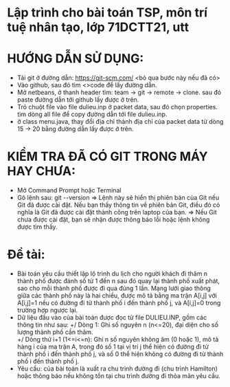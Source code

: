 # Lập trình cho bài toán TSP, môn trí tuệ nhân tạo, lớp 71DCTT21, utt
# HƯỚNG DẪN SỬ DỤNG:
  - Tải git ở đường dẫn: https://git-scm.com/       <bỏ qua bước này nếu đã có>
  - Vào github, sau đó tìm <>code để lấy đường dẫn.
  - Mở netbeans, ở thanh header tìm: team -> git -> remote -> clone. sau đó paste đường dẫn tới github lấy được ở trên.
  - Trỏ chuột file vào file dulieu.inp ở packet data, sau đó chọn properties. tìm dòng all file để copy đường dẫn tới file dulieu.inp.
  - ở class menu.java, thay đổi địa chỉ thành địa chỉ của packet data từ dòng 15 -> 20 bằng đường dẫn lấy được ở trên.

# KIỂM TRA ĐÃ CÓ GIT TRONG MÁY HAY CHƯA:
  - Mở Command Prompt hoặc Terminal 
  - Gõ lệnh sau:  git --version
    => Lệnh này sẽ hiển thị phiên bản của Git nếu Git đã được cài đặt. Nếu bạn thấy thông tin về phiên bản Git, điều đó có nghĩa là Git đã được cài đặt thành công trên laptop của bạn.
    => Nếu Git chưa được cài đặt, bạn sẽ nhận được thông báo lỗi hoặc lệnh không được tìm thấy.
# Đề tài:
  - Bài toán yêu cầu thiết lập lộ trình du lịch cho người khách đi thăm n thành phố được đánh số từ 1 đến n sau đó quay lại thành phố xuất phát, sao cho mỗi thành phố được đi qua đúng 1 lần. Mạng lưới giao thông giữa các thành phố này là hai chiều, được mô tả bằng ma trận A[i,j] với A[i,j]=1 nếu có đường đi từ thành phố i đến thành phố j, và A[i,j]=0 trong trường hợp ngược lại.
  - Dữ liệu đầu vào của bài toán được đọc từ file DULIEU.INP, gồm các thông tin như sau:
    +/ Dòng 1: Ghi số nguyên n (n<=20), đại diện cho số lượng thành phố cần thăm.	
    +/ Dòng thứ i+1 (1<=i<=n): Ghi n số nguyên không âm (0 hoặc 1), mô tả hàng i của ma trận A, trong đó số 1 tại vị trí j thể hiện có đường đi từ thành phố i đến thành phố j, và số 0 thể hiện không có đường đi từ thành phố i đến thành phố j.
  - Yêu cầu: của bài toán là xuất ra chu trình đường đi (chu trình Hamilton) hoặc thông báo nếu không tồn tại chu trình đường đi thỏa mãn yêu cầu.

